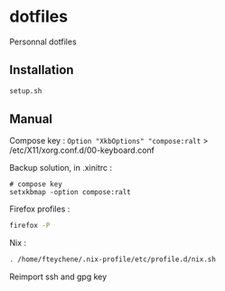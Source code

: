 
# dotfiles
Personnal dotfiles


## Installation

```bash
setup.sh
```

## Manual

Compose key :
`Option "XkbOptions" "compose:ralt` > /etc/X11/xorg.conf.d/00-keyboard.conf

Backup solution, in .xinitrc :
```
# compose key
setxkbmap -option compose:ralt
```

Firefox profiles :
```bash
firefox -P
```

Nix :
```bash
. /home/fteychene/.nix-profile/etc/profile.d/nix.sh
```

Reimport ssh and gpg key


